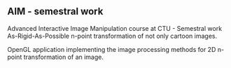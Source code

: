 AIM - semestral work
---

Advanced Interactive Image Manipulation course at CTU - Semestral work As-Rigid-As-Possible n-point transformation of not only cartoon images.

OpenGL application implementing the image processing methods for 2D n-point transformation of an image.